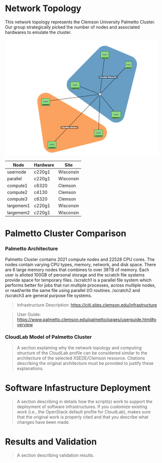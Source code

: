 # Network Topology 
This network topology represents the Clemson University Palmetto Cluster. Our group strategically picked the number of nodes and associated hardwares to emulate the cluster. 

![Image of Topology](https://github.com/sepaul/3620project/blob/master/part2/topology.png)


| Node  | Hardware  | Site  |
|---|---|---|
| usernode  | c220g1  | Wisconsin  |
| parallel  | c220g1  | Wisconsin  |
| compute1  | c6320  | Clemson |
| compute2  | c4130  | Clemson  |
| compute3  | c6320  | Clemson  |
| largemem1  | c220g1  | Wisconsin  |
| largemem2  | c220g1  | Wisconsin  |


# Palmetto Cluster Comparison 

### Palmetto Architecture 
Palmetto Cluster contains 2021 compute nodes and 22528 CPU cores. The nodes contain varying CPU types, memory, network, and disk space. There are 6 large memory nodes that combines to over 38TB of memory. Each user is alloted 100GB of personal storage and the scratch file systems provide space for temporary files. /scratch1 is a parallel file system which performs better for jobs that run multiple processes, across multiple nodes, or read/write the same file using parallel I/O routines. /scratch2 and /scratch3 are general purpose file systems. 

> Infrastructure Description: https://citi.sites.clemson.edu/infrastructure  

> User Guide: https://www.palmetto.clemson.edu/palmetto/pages/userguide.html#overview 
   
### CloudLab Model of Palmetto Cluster 
> A section explaining why the network topology and computing structure of the CloudLab profile can be considered similar to the architecture of the selected XSEDE/Clemson resource. Citations describing the original architecture must be provided to justify these explanations.



# Software Infastructure Deployment 
> A section describing in details how the script(s) work to support the deployment of software infrastructures. If you customize existing work (i.e., the OpenStack default profile for CloudLab), makes sure that the original work is properly cited and that you describe what changes have been made. 


# Results and Validation
>A section describing validation results. 


